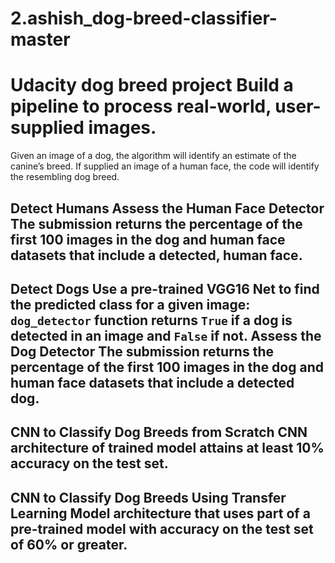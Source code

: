 # 2.ashish_dog-breed-classifier-master
# Udacity dog breed project Build a pipeline to process real-world, user-supplied images.   
Given an image of a dog, the algorithm will identify an estimate of the canine’s breed. If supplied an image of a human face, the code will identify the resembling dog breed.   
## Detect Humans Assess the Human Face Detector The submission returns the percentage of the first 100 images in the dog and human face datasets that include a detected, human face.  
## Detect Dogs Use a pre-trained VGG16 Net to find the predicted class for a given image: `dog_detector` function returns `True` if a dog is detected in an image and `False` if not.  Assess the Dog Detector The submission returns the percentage of the first 100 images in the dog and human face datasets that include a detected dog. 
## CNN to Classify Dog Breeds from Scratch CNN architecture of trained model attains at least 10% accuracy on the test set.  
## CNN to Classify Dog Breeds Using Transfer Learning Model architecture that uses part of a pre-trained model with accuracy on the test set of 60% or greater.
